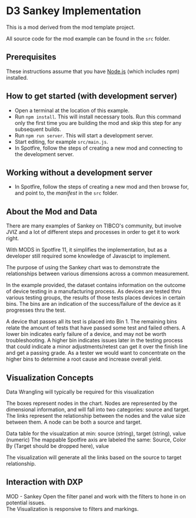# D3 Sankey Implementation
This is a mod derived from the mod template project. 

All source code for the mod example can be found in the `src` folder.

## Prerequisites
These instructions assume that you have [Node.js](https://nodejs.org/en/) (which includes npm) installed.

## How to get started (with development server)
- Open a terminal at the location of this example.
- Run `npm install`. This will install necessary tools. Run this command only the first time you are building the mod and skip this step for any subsequent builds.
- Run `npm run server`. This will start a development server.
- Start editing, for example `src/main.js`.
- In Spotfire, follow the steps of creating a new mod and connecting to the development server.

## Working without a development server
- In Spotfire, follow the steps of creating a new mod and then browse for, and point to, the _manifest_ in the `src` folder.


## About the Mod and Data

There are many examples of Sankey on TIBCO's community, but involve JVIZ and a lot of different steps and processes in order to get it to work right.

With MODS in Spotfire 11, it simplifies the implementation, but as a developer still required some knowledge of Javascipt to implement.

The purpose of using the Sankey chart was to demonstrate the relationships between various dimensions across a common measurement.

In the example provided, the dataset contains information on the outcome of device testing in a manufacturing process.  As devices are tested thru various testing groups, the results of those tests places devices in certain bins.  The bins are an indication of the success/failure of the device as it progresses thru the test.

A device that passes all its test is placed into Bin 1. The remaining bins relate the amount of tests that have passed some test and failed others.  A lower bin indicates early failure of a device, and may not be worth troubleshooting.  A higher bin indicates issues later in the testing process that could indicate a minor adjustments/retest can get it over the finish line and get a passing grade.  As a tester we would want to concentrate on the higher bins to determine a root cause and increase overall yield.

## Visualization Concepts
Data Wrangling will typically be required for this visualization

The boxes represent nodes in the chart. Nodes are represented by the dimensional information, and will fall into two categories: source and target.
The links represent the relationship between the nodes and the value size between them.
A node can be both a source and target.

Data table for the visualzation at min: source (string), target (string), value (numeric)
The mappable Spotfire axis are labeled the same: Source, Color By (Target should be dropped here), value

The visualization will generate all the links based on the source to target relationship.


## Interaction with DXP
MOD - Sankey
Open the filter panel and work with the filters to hone in on potential issues.  
The Visualization is responsive to filters and markings.




